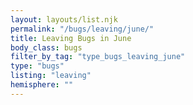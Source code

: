 ```yaml
---
layout: layouts/list.njk
permalink: "/bugs/leaving/june/"
title: Leaving Bugs in June
body_class: bugs
filter_by_tag: "type_bugs_leaving_june"
type: "bugs"
listing: "leaving"
hemisphere: ""
---
```

